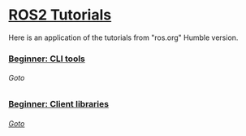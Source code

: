 # [ROS2 Tutorials](https://docs.ros.org/en/humble/Tutorials.html)

Here is an application of the tutorials from "ros.org" Humble version.

### [Beginner: CLI tools](https://docs.ros.org/en/humble/Tutorials/Beginner-CLI-Tools.html)

###### Goto

### [Beginner: Client libraries](https://docs.ros.org/en/humble/Tutorials/Beginner-Client-Libraries.html#)

###### [Goto](https://github.com/AbdullahReda1/ROS2_Tutorials/tree/main/CLI_LIB_CM/src/my_package)
